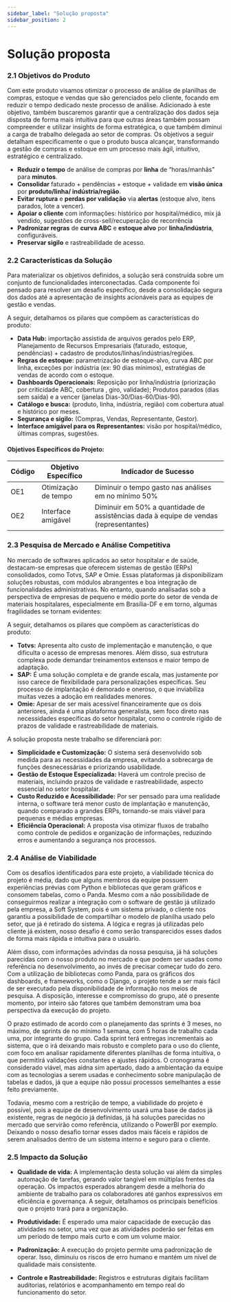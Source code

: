 ```yaml
---
sidebar_label: "Solução proposta"
sidebar_position: 2
---
```

# Solução proposta

### 2.1 Objetivos do Produto

Com este produto visamos otimizar o processo de análise de planilhas de compras, estoque e vendas que são gerenciados pelo cliente, focando em reduzir o tempo dedicado neste processo de análise. Adicionado à este objetivo, também buscaremos garantir que a centralização dos dados seja disposta de forma mais intuitiva para que outras áreas também possam compreender e utilizar insights de forma estratégica, o que também diminui a carga de trabalho delegada ao setor de compras.
Os objetivos a seguir detalham especificamente o que o produto busca alcançar, transformando a gestão de compras e estoque em um processo mais ágil, intuitivo, estratégico e centralizado.

- **Reduzir o tempo** de análise de compras por **linha** de “horas/manhãs” para **minutos**.
- **Consolidar** faturado + pendências + estoque + validade em **visão única** por **produto/linha/ indústria/região**.
- **Evitar ruptura** e **perdas por validação** via **alertas** (estoque alvo, itens parados, lote a vencer). 
- **Apoiar o cliente** com informações: histórico por hospital/médico, mix já vendido, sugestões de cross-sell/recuperação de recorrência
- **Padronizar regras** de **curva ABC** e **estoque alvo** por **linha/indústria**, configuráveis. 
- **Preservar sigilo** e rastreabilidade de acesso. 

### 2.2 Características da Solução

Para materializar os objetivos definidos, a solução será construída sobre um conjunto de funcionalidades interconectadas. Cada componente foi pensado para resolver um desafio específico, desde a consolidação segura dos dados até a apresentação de insights acionáveis para as equipes de gestão e vendas. 

A seguir, detalhamos os pilares que compõem as características do produto:

- **Data Hub:** importação assistida de arquivos gerados pelo ERP, Planejamento de Recursos Empresariais (faturado, estoque, pendências) + cadastro de produtos/linhas/indústrias/regiões. 
- **Regras de estoque:** parametrização de estoque-alvo, curva ABC por linha, exceções por indústria (ex: 90 dias mínimos), estratégias de vendas de acordo com o estoque. 
- **Dashboards Operacionais:** Reposição por linha/indústria (priorização por criticidade ABC, cobertura , giro, validade); Produtos parados (dias sem saída) e a vencer (janelas Dias-30/Dias-60/Dias-90). 
- **Catálogo e busca:** (produto, linha, indústria, região) com cobertura atual e histórico por meses. 
- **Segurança e sigilo:** (Compras, Vendas, Representante, Gestor). 
- **Interface amigável para os Representantes:** visão por hospital/médico, últimas compras, sugestões.

#### Objetivos Específicos do Projeto:

| Código | Objetivo Específico   | Indicador de Sucesso                                |
|--------|-----------------------|-----------------------------------------------------|
| OE1    | Otimização de tempo   | Diminuir o tempo gasto nas análises em no mínimo 50%               |
| OE2    | Interface amigável    | Diminuir em 50% a quantidade de assistências dada à equipe de vendas (representantes)    |

### 2.3 Pesquisa de Mercado e Análise Competitiva

No mercado de softwares aplicados ao setor hospitalar e de saúde, destacam-se empresas que oferecem sistemas de gestão (ERPs) consolidados, como Totvs, SAP e Omie. Essas plataformas já disponibilizam soluções robustas, com módulos abrangentes e boa integração de funcionalidades administrativas. No entanto, quando analisadas sob a perspectiva de empresas de pequeno e médio porte do setor de venda de materiais hospitalares, especialmente em Brasília-DF e em torno, algumas fragilidades se tornam evidentes: 

A seguir, detalhamos os pilares que compõem as características do produto:

- **Totvs:** Apresenta alto custo de implementação e manutenção, o que dificulta o acesso de empresas menores. Além disso, sua estrutura complexa pode demandar treinamentos extensos e maior tempo de adaptação.
- **SAP:**  É uma solução completa e de grande escala, mas justamente por isso carece de flexibilidade para personalizações específicas. Seu processo de implantação é demorado e oneroso, o que inviabiliza muitas vezes a adoção em realidades menores.
- **Omie:** Apesar de ser mais acessível financeiramente que os dois anteriores, ainda é uma plataforma generalista, sem foco direto nas necessidades específicas do setor hospitalar, como o controle rígido de prazos de validade e rastreabilidade de materiais.

A solução proposta neste trabalho se diferenciará por:

- **Simplicidade e Customização:** O sistema será desenvolvido sob medida para as necessidades da empresa, evitando a sobrecarga de funções desnecessárias e priorizando usabilidade. 
- **Gestão de Estoque Especializada:** Haverá um controle preciso de materiais, incluindo prazos de validade e rastreabilidade, aspecto essencial no setor hospitalar. 
- **Custo Reduzido e Acessibilidade:** Por ser pensado para uma realidade interna, o software terá menor custo de implantação e manutenção, quando comparado a grandes ERPs, tornando-se mais viável para pequenas e médias empresas.
- **Eficiência Operacional:** A proposta visa otimizar fluxos de trabalho como controle de pedidos e organização de informações, reduzindo erros e aumentando a segurança nos processos.

### 2.4 Análise de Viabilidade
  Com os desafios identificados para este projeto, a viabilidade técnica do projeto é média, dado que alguns membros da equipe possuem experiências prévias com Python e bibliotecas que geram gráficos e consomem tabelas, como o Panda. Mesmo com a não possibilidade de conseguirmos realizar a integração com o software de gestão já utilizado pela empresa, a Soft System, pois é um sistema privado, o cliente nos garantiu a possibilidade de compartilhar o modelo de planilha usado pelo setor, que já é retirado do sistema. A lógica e regras já utilizadas pelo cliente já existem, nosso desafio é como serão transparecidos esses dados de forma mais rápida e intuitiva para o usuário.						


Além disso, com informações advindas da nossa pesquisa, já há soluções parecidas com o nosso produto no mercado e que podem ser usadas como referência no desenvolvimento, ao invés de precisar começar tudo do zero. Com a utilização de bibliotecas como Panda, para os gráficos dos dashboards, e frameworks, como o Django, o projeto tende a ser mais fácil de ser executado pela disponibilidade de informação nos meios de pesquisa. A disposição, interesse e compromisso do grupo, até o presente momento, por inteiro são fatores que também demonstram uma boa perspectiva da execução do projeto.


O prazo estimado de acordo com o planejamento das sprints é 3 meses, no máximo, de sprints de no mínimo 1 semana, com 5 horas de trabalho cada uma, por integrante do grupo. Cada sprint terá entregas incrementais ao sistema, que o irá deixando mais robusto e completo para o uso do cliente, com foco em analisar rapidamente diferentes planilhas de forma intuitiva, o que permitirá validações constantes e ajustes rápidos. O cronograma é considerado viável, mas aidna sim apertado, dado a ambientação da equipe com as tecnologias a serem usadas e conhecimento sobre manipulação de tabelas e dados, já que a equipe não possui processos semelhantes a esse feito previamente. 


Todavia, mesmo com a restrição de tempo, a viabilidade do projeto é possível, pois a equipe de desenvolvimento usará uma base de dados já existente, regras de negócio já definidas, já há soluções parecidas no mercado que servirão como referência, utilizando o PowerBI por exemplo. Deixando o nosso desafio tornar esses dados mais fáceis e rápidos de serem analisados dentro de um sistema interno e seguro para o cliente.

### 2.5 Impacto da Solução
- **Qualidade de vida:** A implementação desta solução vai além da simples automação de tarefas, gerando valor tangível em múltiplas frentes da operação. Os impactos esperados abrangem desde a melhoria do ambiente de trabalho para os colaboradores até ganhos expressivos em eficiência e governança. A seguir, detalhamos os principais benefícios que o projeto trará para a organização.

- **Produtividade:** É esperado uma maior capacidade de execução das atividades no setor, uma vez que as atividades poderão ser feitas em um período de tempo mais curto e com um volume maior.

- **Padronização:** A execução do projeto permite uma padronização de operar. Isso, diminuiu os riscos de erro humano e mantém um nível de qualidade mais consistente.

- **Controle e Rastreabilidade:**  Registros e estruturas digitais facilitam auditorias, relatórios e acompanhamento em tempo real do funcionamento do setor.
